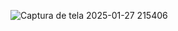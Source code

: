 ![Captura de tela 2025-01-27 215406](https://github.com/user-attachments/assets/fb9b18a0-ad83-40dd-8f7c-a57c58b815cb)
